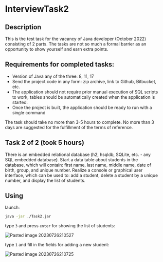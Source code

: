 # InterviewTask2
## Description
This is the test task for the vacancy of Java developer (October 2022) consisting of 2 parts.
The tasks are not so much a formal barrier as an opportunity to show yourself and earn extra points.

## Requirements for completed tasks:
  - Version of Java any of the three: 8, 11, 17
  - Send the project code in any form: zip archive, link to Github, Bitbucket, etc.
  - The application should not require prior manual execution of SQL scripts to work, tables should be automatically created when the application is started.
  - Once the project is built, the application should be ready to run with a single command

The task should take no more than 3-5 hours to complete.
No more than 3 days are suggested for the fulfillment of the terms of reference.

## Task 2 of 2 (took 5 hours)
There is an embedded relational database (h2, hsqldb, SQLite, etc. - any SQL embedded database). Start a data table about students in the database, which will contain: first name, last name, middle name, date of birth, group, and unique number.
Realize a console or graphical user interface, which can be used to: add a student, delete a student by a unique number, and display the list of students.

## Using
launch:
```bash
java -jar ./Task2.jar
```
type `3` and press `enter` for showing the list of students:

![Pasted image 20230726210527](https://github.com/sanapad/InterviewTask2/assets/28278287/ffad6f00-7e4c-4ba6-9662-42753b2cd82c)

type `1` and fill in the fields for adding a new student:

![Pasted image 20230726210725](https://github.com/sanapad/InterviewTask2/assets/28278287/cc110472-9f34-4bca-94f3-c3227a370640)
